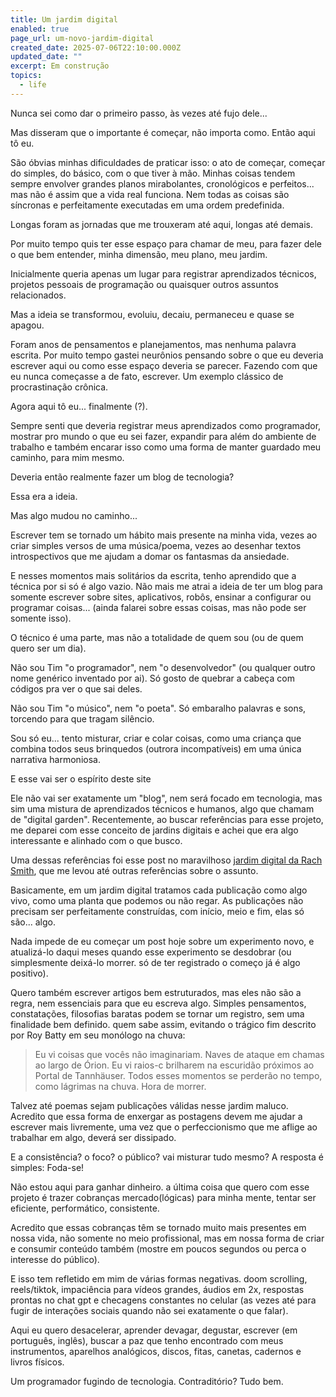 ```yaml
---
title: Um jardim digital
enabled: true
page_url: um-novo-jardim-digital
created_date: 2025-07-06T22:10:00.000Z
updated_date: ""
excerpt: Em construção
topics:
  - life
---
```

Nunca sei como dar o primeiro passo, às vezes até fujo dele...

Mas disseram que o importante é começar, não importa como. Então aqui tô eu.

São óbvias minhas dificuldades de praticar isso: o ato de começar, começar do simples, do básico, com o que tiver à mão. Minhas coisas tendem sempre envolver grandes planos mirabolantes, cronológicos e perfeitos... mas não é assim que a vida real funciona. Nem todas as coisas são síncronas e perfeitamente executadas em uma ordem predefinida.

Longas foram as jornadas que me trouxeram até aqui, longas até demais.

Por muito tempo quis ter esse espaço para chamar de meu, para fazer dele o que bem entender, minha dimensão, meu plano, meu jardim.

Inicialmente queria apenas um lugar para registrar aprendizados técnicos, projetos pessoais de programação ou quaisquer outros assuntos relacionados.

Mas a ideia se transformou, evoluiu, decaiu, permaneceu e quase se apagou.

Foram anos de pensamentos e planejamentos, mas nenhuma palavra escrita. Por muito tempo gastei neurônios pensando sobre o que eu deveria escrever aqui ou como esse espaço deveria se parecer. Fazendo com que eu nunca começasse a de fato, escrever. Um exemplo clássico de procrastinação crônica.

Agora aqui tô eu... finalmente (?).

Sempre senti que deveria registrar meus aprendizados como programador, mostrar pro mundo o que eu sei fazer, expandir para além do ambiente de trabalho e também encarar isso como uma forma de manter guardado meu caminho, para mim mesmo.

Deveria então realmente fazer um blog de tecnologia?

Essa era a ideia.

Mas algo mudou no caminho...

Escrever tem se tornado um hábito mais presente na minha vida, vezes ao criar simples versos de uma música/poema, vezes ao desenhar textos introspectivos que me ajudam a domar os fantasmas da ansiedade.

E nesses momentos mais solitários da escrita, tenho aprendido que a técnica por si só é algo vazio. 
Não mais me atrai a ideia de ter um blog para somente escrever sobre sites, aplicativos, robôs, ensinar a configurar ou programar coisas... (ainda falarei sobre essas coisas, mas não pode ser somente isso).

O técnico é uma parte, mas não a totalidade de quem sou (ou de quem quero ser um dia).

Não sou Tim "o programador", nem "o desenvolvedor" (ou qualquer outro nome genérico inventado por ai). 
Só gosto de quebrar a cabeça com códigos pra ver o que sai deles.

Não sou Tim "o músico", nem "o poeta". 
Só embaralho palavras e sons, torcendo para que tragam silêncio.

Sou só eu... tento misturar, criar e colar coisas, como uma criança que 
combina todos seus brinquedos (outrora incompatíveis) em uma única narrativa harmoniosa.

E esse vai ser o espírito deste site

Ele não vai ser exatamente um "blog", nem será focado em tecnologia, mas sim uma mistura de aprendizados técnicos e humanos, algo que chamam de "digital garden". Recentemente, ao buscar referências para esse projeto, me deparei com esse conceito de jardins digitais e achei que era algo interessante e alinhado com o que busco.

Uma dessas referências foi esse post no maravilhoso [jardim digital da Rach Smith](https://rachsmith.com/my-blog-is-dead/), que me levou até outras referências sobre o assunto.

Basicamente, em um jardim digital tratamos cada publicação como algo vivo, como uma planta que podemos ou não regar. As publicações não precisam ser perfeitamente construídas, com início, meio e fim, elas só são... algo.

Nada impede de eu começar um post hoje sobre um experimento novo, e atualizá-lo daqui meses quando esse experimento se desdobrar (ou simplesmente deixá-lo morrer. só de ter registrado o começo já é algo positivo).

Quero também escrever artigos bem estruturados, mas eles não são a regra, nem essenciais para que eu escreva algo. Simples pensamentos, constatações, filosofias baratas podem se tornar um registro, sem uma finalidade bem definido. quem sabe assim, evitando o trágico fim descrito por Roy Batty em seu monólogo na chuva:

> Eu vi coisas que vocês não imaginariam. Naves de ataque em chamas ao largo de Órion. Eu vi raios-c brilharem na escuridão próximos ao Portal de Tannhäuser. Todos esses momentos se perderão no tempo, como lágrimas na chuva. Hora de morrer.

Talvez até poemas sejam publicações válidas nesse jardim maluco.
Acredito que essa forma de enxergar as postagens devem me ajudar a escrever mais livremente, uma vez que o perfeccionismo que me aflige ao trabalhar em algo, deverá ser dissipado. 

E a consistência? o foco? o público? vai misturar tudo mesmo?
A resposta é simples: Foda-se!

Não estou aqui para ganhar dinheiro. a última coisa que quero com esse projeto é trazer cobranças mercado(lógicas) para minha mente, tentar ser eficiente, performático, consistente.

Acredito que essas cobranças têm se tornado muito mais presentes em nossa vida, não somente no meio profissional, mas em nossa forma de criar e consumir conteúdo também (mostre em poucos segundos ou perca o interesse do público).

E isso tem refletido em mim de várias formas negativas. doom scrolling, reels/tiktok, impaciência para vídeos grandes, áudios em 2x, respostas prontas no chat gpt e checagens constantes no celular (as vezes até para fugir de interações sociais quando não sei exatamente o que falar).

Aqui eu quero desacelerar, aprender devagar, degustar, escrever (em português, inglês), buscar a paz que tenho encontrado com meus instrumentos, aparelhos analógicos, discos, fitas, canetas, cadernos e livros físicos.

Um programador fugindo de tecnologia.
Contraditório?
Tudo bem.
